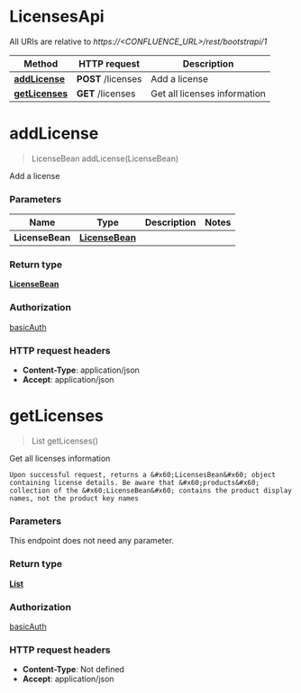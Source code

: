 # LicensesApi

All URIs are relative to *https://&lt;CONFLUENCE_URL&gt;/rest/bootstrapi/1*

| Method | HTTP request | Description |
|------------- | ------------- | -------------|
| [**addLicense**](LicensesApi.md#addLicense) | **POST** /licenses | Add a license |
| [**getLicenses**](LicensesApi.md#getLicenses) | **GET** /licenses | Get all licenses information |


<a name="addLicense"></a>
# **addLicense**
> LicenseBean addLicense(LicenseBean)

Add a license

### Parameters

|Name | Type | Description  | Notes |
|------------- | ------------- | ------------- | -------------|
| **LicenseBean** | [**LicenseBean**](../Models/LicenseBean.md)|  | |

### Return type

[**LicenseBean**](../Models/LicenseBean.md)

### Authorization

[basicAuth](../README.md#basicAuth)

### HTTP request headers

- **Content-Type**: application/json
- **Accept**: application/json

<a name="getLicenses"></a>
# **getLicenses**
> List getLicenses()

Get all licenses information

    Upon successful request, returns a &#x60;LicensesBean&#x60; object containing license details. Be aware that &#x60;products&#x60; collection of the &#x60;LicenseBean&#x60; contains the product display names, not the product key names

### Parameters
This endpoint does not need any parameter.

### Return type

[**List**](../Models/LicenseBean.md)

### Authorization

[basicAuth](../README.md#basicAuth)

### HTTP request headers

- **Content-Type**: Not defined
- **Accept**: application/json

